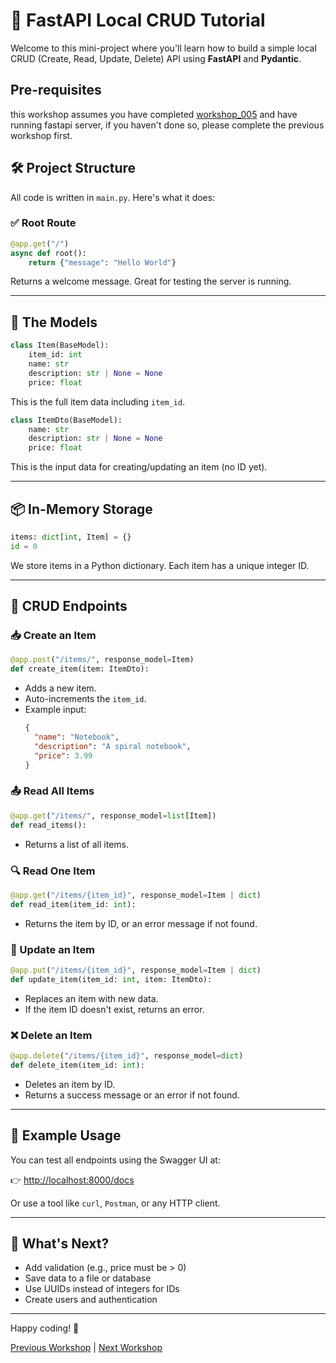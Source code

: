 # 🐍 FastAPI Local CRUD Tutorial

Welcome to this mini-project where you'll learn how to build a simple local CRUD (Create, Read, Update, Delete) API using **FastAPI** and **Pydantic**.

## Pre-requisites
this workshop assumes you have completed [workshop_005](../workshop_005/readme.md) and have running fastapi server, if you haven't done so, please complete the previous workshop first.

## 🛠️ Project Structure

All code is written in `main.py`. Here's what it does:

### ✅ Root Route

```python
@app.get("/")
async def root():
    return {"message": "Hello World"}
```

Returns a welcome message. Great for testing the server is running.

---

## 🧱 The Models

```python
class Item(BaseModel):
    item_id: int
    name: str
    description: str | None = None
    price: float
```

This is the full item data including `item_id`.

```python
class ItemDto(BaseModel):
    name: str
    description: str | None = None
    price: float
```

This is the input data for creating/updating an item (no ID yet).

---

## 📦 In-Memory Storage

```python
items: dict[int, Item] = {}
id = 0
```

We store items in a Python dictionary. Each item has a unique integer ID.

---

## 🔄 CRUD Endpoints

### 📥 Create an Item

```python
@app.post("/items/", response_model=Item)
def create_item(item: ItemDto):
```

- Adds a new item.
- Auto-increments the `item_id`.
- Example input:
  ```json
  {
    "name": "Notebook",
    "description": "A spiral notebook",
    "price": 3.99
  }
  ```

### 📤 Read All Items

```python
@app.get("/items/", response_model=list[Item])
def read_items():
```

- Returns a list of all items.

### 🔍 Read One Item

```python
@app.get("/items/{item_id}", response_model=Item | dict)
def read_item(item_id: int):
```

- Returns the item by ID, or an error message if not found.

### 📝 Update an Item

```python
@app.put("/items/{item_id}", response_model=Item | dict)
def update_item(item_id: int, item: ItemDto):
```

- Replaces an item with new data.
- If the item ID doesn't exist, returns an error.

### ❌ Delete an Item

```python
@app.delete("/items/{item_id}", response_model=dict)
def delete_item(item_id: int):
```

- Deletes an item by ID.
- Returns a success message or an error if not found.

---

## 📘 Example Usage

You can test all endpoints using the Swagger UI at:

👉 [http://localhost:8000/docs](http://localhost:8000/docs)

Or use a tool like `curl`, `Postman`, or any HTTP client.

---

## 🧠 What's Next?

- Add validation (e.g., price must be > 0)
- Save data to a file or database
- Use UUIDs instead of integers for IDs
- Create users and authentication

---

Happy coding! 🚀  

[Previous Workshop](../workshop_005/readme.md) | [Next Workshop](../workshop_004/readme.md)